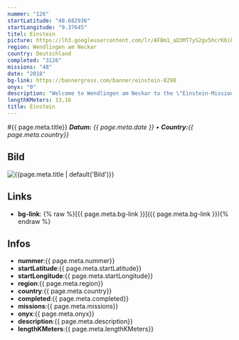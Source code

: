 ```yaml
---
nummer: "126"
startLatitude: "48.682936"
startLongitude: "9.37645"
titel: Einstein
picture: https://lh3.googleusercontent.com/lr/AFBm1_aD3MT7yS2gv5hcrK6ikDJFeR4JHd6VBXBHAWyGQIlTOyyS82cFrQibwEhQS3ZTN1CQm76BTrvxlRr3kc3yRRsTXWMf1G9T6GB2o5_-u_TN7Yr9kurUW4SOjNNESoZIEVIbvHGBEGw79S1jZNZxwSOzkN69KtbBFLko4CcscRMhgjvD-jm_qly-IYunB_Tf-Ft_ZsAt0iXDl0LJ4kfux57RP2iC-ox6R2Gr1YClo8ppEfUgcpOaYSNBrLgO8AbZNxEX230Vn_WcNaVicIzm4O1BI4l34oKEQYxX_jatGe4SdTcr_IxLIMfswlyfz6Hjf85u6G1w8l6N4hZMueWxIRJK-u3NgnZRn03YmJB5Y4KhGvehaGVvxp9MHQMaRqhwlqS-hnNYqUuVNnoJr6Toj_DL0-dxAWxiKfU8uLytpTBd7q2sN-4GGpwmAvwVinCMx82Rn5Ro_v5iruolyEJ25WOfux-EDl194aBbb060vw7abgP73vULRNngL36LyAaWxlrpX1rSGvoLX2NmpNXNm3_YHWlzV950mCYsnFtWZgw6U7V9T9JCNsRE-ix33bKIDzFlemmyj_amZq-XAmbDLESKyVeD-rDChDehDOwuxqWMCWkyX8fPB0eCwzk4Szoc1djj4JjvQZNxlxR5WWR_5VuEoY1TUjqxm88KoXITv0mfUXxuFnyN3oy_JJqZnZ0VDaX-od8IB2eXiBJLl4qUfUOrRUtdGaQdQw_91rjdVw-aDTFHrjbxCwVvCkpDgYdyNxSiPpP7epjxQLOqanWZnaNRJDTknLeqfFU8RpoyBezJLE_EIEg6VbTNauLqAJp60A1HlhxNS7MAGMBKkPlj58c3cKgoTNeqEyDN
region: Wendlingen am Neckar
country: Deutschland
completed: "3126"
missions: "48"
date: "2018"
bg-link: https://bannergress.com/banner/einstein-8298
onyx: "0"
description: "Welcome to Wendlingen am Neckar to the \"Einstein-Mission\" at the beautiful small lake \"Hüttensee\". Have fun on fast laps around the lake. The final result is an image of Albert Einstein."
lengthKMeters: 13,16
title: Einstein
---
```


#{{ page.meta.title}}
_**Datum:** {{ page.meta.date }} • **Country:**{{ page.meta.country}}_

## Bild
![{{page.meta.title | default('Bild')}}]({{page.meta.picture}})

## Links
- **bg-link**: {% raw %}[{{ page.meta.bg-link }}]({{ page.meta.bg-link }}){% endraw %}

## Infos
- **nummer**:{{ page.meta.nummer}}
- **startLatitude**:{{ page.meta.startLatitude}}
- **startLongitude**:{{ page.meta.startLongitude}}
- **region**:{{ page.meta.region}}
- **country**:{{ page.meta.country}}
- **completed**:{{ page.meta.completed}}
- **missions**:{{ page.meta.missions}}
- **onyx**:{{ page.meta.onyx}}
- **description**:{{ page.meta.description}}
- **lengthKMeters**:{{ page.meta.lengthKMeters}}

